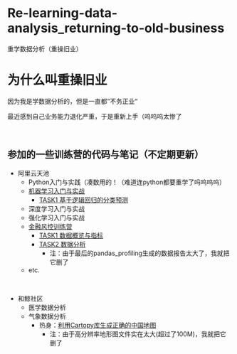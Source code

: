 # Re-learning-data-analysis_returning-to-old-business
重学数据分析（重操旧业）

# 为什么叫重操旧业

因为我是学数据分析的，但是一直都”不务正业“

最近感到自己业务能力退化严重，于是重新上手（呜呜呜太惨了

&nbsp;
&nbsp;
## 参加的一些训练营的代码与笔记（不定期更新）
* 阿里云天池
    * Python入门与实践（凑数用的！（难道连python都要重学了吗呜呜呜）
    * [机器学习入门与实战](https://github.com/ChenXiang1998/Relearning_data_analysis/tree/main/ALIYUN_Training_Camp/%E6%9C%BA%E5%99%A8%E5%AD%A6%E4%B9%A0%E8%AE%AD%E7%BB%83%E8%90%A5)
        * [TASK1 基于逻辑回归的分类预测](https://github.com/ChenXiang1998/Relearning_data_analysis/blob/main/ALIYUN_Training_Camp/%E6%9C%BA%E5%99%A8%E5%AD%A6%E4%B9%A0%E8%AE%AD%E7%BB%83%E8%90%A5/TASK1.ipynb)
    * 深度学习入门与实战
    * 强化学习入门与实战
    * [金融风控训练营](https://github.com/ChenXiang1998/Relearning_data_analysis/tree/main/ALIYUN_Training_Camp/%E9%87%91%E8%9E%8D%E9%A3%8E%E6%8E%A7%E8%AE%AD%E7%BB%83%E8%90%A5)
        * [TASK1 数据概览与指标](https://github.com/ChenXiang1998/Relearning_data_analysis/blob/main/ALIYUN_Training_Camp/%E9%87%91%E8%9E%8D%E9%A3%8E%E6%8E%A7%E8%AE%AD%E7%BB%83%E8%90%A5/TASK1.ipynb) 
        * [TASK2 数据分析](https://github.com/ChenXiang1998/Relearning_data_analysis/blob/main/ALIYUN_Training_Camp/%E9%87%91%E8%9E%8D%E9%A3%8E%E6%8E%A7%E8%AE%AD%E7%BB%83%E8%90%A5/TASK2.ipynb)
            * 注：由于最后的pandas_profiling生成的数据报告太大了，我就把它删了
    * etc.

&nbsp;
* 和鲸社区
    * 医学数据分析
    * 气象数据分析
        * 热身：[利用Cartopy库生成正确的中国地图](https://github.com/ChenXiang1998/Relearning_data_analysis/blob/main/kesci/climate/chinamap.ipynb)
            * 注：由于高分辨率地形图文件实在太大(超过了100M)，我就把它删了
